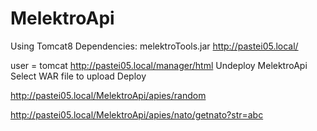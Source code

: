 # MelektroApi
Using Tomcat8
Dependencies: melektroTools.jar
http://pastei05.local/

user = tomcat
http://pastei05.local/manager/html
Undeploy MelektroApi
Select WAR file to upload
Deploy

http://pastei05.local/MelektroApi/apies/random

http://pastei05.local/MelektroApi/apies/nato/getnato?str=abc
